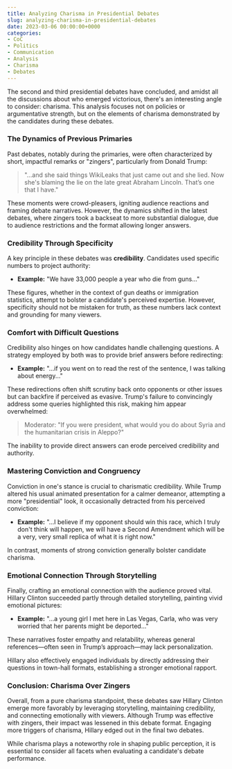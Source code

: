 ```yaml
---
title: Analyzing Charisma in Presidential Debates
slug: analyzing-charisma-in-presidential-debates
date: 2023-03-06 00:00:00+0000
categories:
- CoC
- Politics
- Communication
- Analysis
- Charisma
- Debates
---
```


The second and third presidential debates have concluded, and amidst all the discussions about who emerged victorious, there's an interesting angle to consider: charisma. This analysis focuses not on policies or argumentative strength, but on the elements of charisma demonstrated by the candidates during these debates.

### The Dynamics of Previous Primaries

Past debates, notably during the primaries, were often characterized by short, impactful remarks or "zingers", particularly from Donald Trump:

> "...and she said things WikiLeaks that just came out and she lied. Now she's blaming the lie on the late great Abraham Lincoln. That’s one that I have."

These moments were crowd-pleasers, igniting audience reactions and framing debate narratives. However, the dynamics shifted in the latest debates, where zingers took a backseat to more substantial dialogue, due to audience restrictions and the format allowing longer answers.

### Credibility Through Specificity

A key principle in these debates was **credibility**. Candidates used specific numbers to project authority:

- **Example:** "We have 33,000 people a year who die from guns..."

These figures, whether in the context of gun deaths or immigration statistics, attempt to bolster a candidate's perceived expertise. However, specificity should not be mistaken for truth, as these numbers lack context and grounding for many viewers.

### Comfort with Difficult Questions

Credibility also hinges on how candidates handle challenging questions. A strategy employed by both was to provide brief answers before redirecting:

- **Example:** "...if you went on to read the rest of the sentence, I was talking about energy..."

These redirections often shift scrutiny back onto opponents or other issues but can backfire if perceived as evasive. Trump's failure to convincingly address some queries highlighted this risk, making him appear overwhelmed:

> Moderator: "If you were president, what would you do about Syria and the humanitarian crisis in Aleppo?"

The inability to provide direct answers can erode perceived credibility and authority.

### Mastering Conviction and Congruency

Conviction in one's stance is crucial to charismatic credibility. While Trump altered his usual animated presentation for a calmer demeanor, attempting a more "presidential" look, it occasionally detracted from his perceived conviction:

- **Example:** "...I believe if my opponent should win this race, which I truly don't think will happen, we will have a Second Amendment which will be a very, very small replica of what it is right now."

In contrast, moments of strong conviction generally bolster candidate charisma.

### Emotional Connection Through Storytelling

Finally, crafting an emotional connection with the audience proved vital. Hillary Clinton succeeded partly through detailed storytelling, painting vivid emotional pictures:

- **Example:** "...a young girl I met here in Las Vegas, Carla, who was very worried that her parents might be deported..."

These narratives foster empathy and relatability, whereas general references—often seen in Trump’s approach—may lack personalization.

Hillary also effectively engaged individuals by directly addressing their questions in town-hall formats, establishing a stronger emotional rapport.

### Conclusion: Charisma Over Zingers

Overall, from a pure charisma standpoint, these debates saw Hillary Clinton emerge more favorably by leveraging storytelling, maintaining credibility, and connecting emotionally with viewers. Although Trump was effective with zingers, their impact was lessened in this debate format. Engaging more triggers of charisma, Hillary edged out in the final two debates.

While charisma plays a noteworthy role in shaping public perception, it is essential to consider all facets when evaluating a candidate's debate performance.
